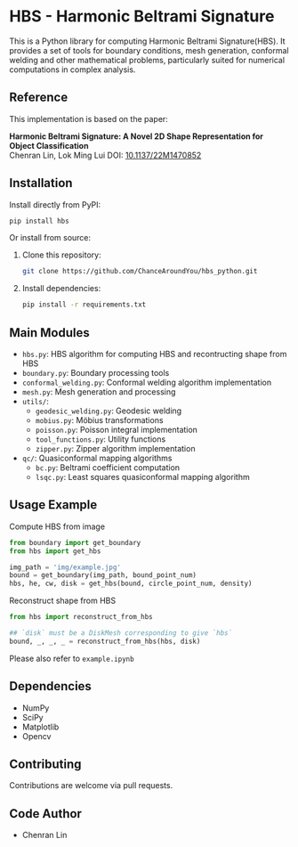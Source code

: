 # HBS - Harmonic Beltrami Signature

This is a Python library for computing Harmonic Beltrami Signature(HBS). It provides a set of tools for boundary conditions, mesh generation, conformal welding and other mathematical problems, particularly suited for numerical computations in complex analysis.

## Reference
This implementation is based on the paper:

**Harmonic Beltrami Signature: A Novel 2D Shape Representation for Object Classification**  
Chenran Lin, Lok Ming Lui
DOI: [10.1137/22M1470852](https://doi.org/10.1137/22M1470852)

## Installation

Install directly from PyPI:
```bash
pip install hbs
```

Or install from source:
1. Clone this repository:
   ```bash
   git clone https://github.com/ChanceAroundYou/hbs_python.git
   ```
2. Install dependencies:
   ```bash
   pip install -r requirements.txt
   ```

## Main Modules

- `hbs.py`: HBS algorithm for computing HBS and recontructing shape from HBS
- `boundary.py`: Boundary processing tools
- `conformal_welding.py`: Conformal welding algorithm implementation
- `mesh.py`: Mesh generation and processing
- `utils/`:
  - `geodesic_welding.py`: Geodesic welding
  - `mobius.py`: Möbius transformations
  - `poisson.py`: Poisson integral implementation
  - `tool_functions.py`: Utility functions
  - `zipper.py`: Zipper algorithm implementation
- `qc/`: Quasiconformal mapping algorithms
  - `bc.py`: Beltrami coefficient computation
  - `lsqc.py`: Least squares quasiconformal mapping algorithm

## Usage Example

Compute HBS from image

```python
from boundary import get_boundary
from hbs import get_hbs

img_path = 'img/example.jpg'
bound = get_boundary(img_path, bound_point_num)
hbs, he, cw, disk = get_hbs(bound, circle_point_num, density)
```

Reconstruct shape from HBS
```python
from hbs import reconstruct_from_hbs

## `disk` must be a DiskMesh corresponding to give `hbs`
bound, _, _, _ = reconstruct_from_hbs(hbs, disk)
```

Please also refer to `example.ipynb`

## Dependencies

- NumPy
- SciPy
- Matplotlib
- Opencv

## Contributing

Contributions are welcome via pull requests.

## Code Author
-  Chenran Lin
